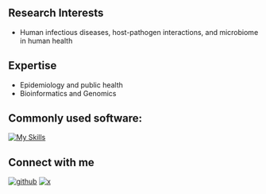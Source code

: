 ## Research Interests

- Human infectious diseases, host-pathogen interactions, and microbiome in human health

## Expertise

- Epidemiology and public health
- Bioinformatics and Genomics

## Commonly used software:
[![My Skills](https://skillicons.dev/icons?i=r,python,vscode,linux,git,anaconda&perline=3)](https://skillicons.dev)

## Connect with me 

[![github](https://skillicons.dev/icons?i=github)](https://github.com/azmigueldario)
[![x](https://skillicons.dev/icons?i=linkedin)](https://www.linkedin.com/in/miguel-prieto-1b851416a/)
